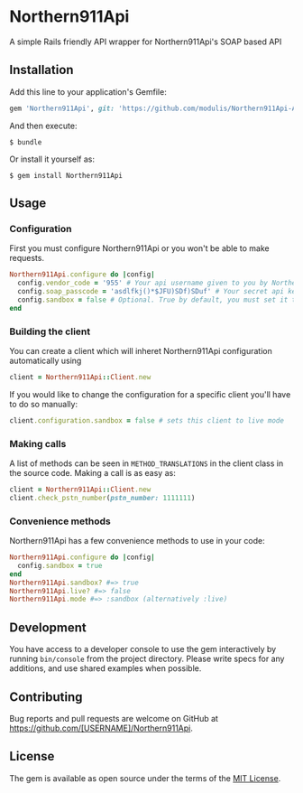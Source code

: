 # Northern911Api

A simple Rails friendly API wrapper for Northern911Api's SOAP based API

## Installation

Add this line to your application's Gemfile:

```ruby
gem 'Northern911Api', git: 'https://github.com/modulis/Northern911Api-API-WRAPPER.git'
```

And then execute:

    $ bundle

Or install it yourself as:

    $ gem install Northern911Api

## Usage
### Configuration
First you must configure Northern911Api or you won't be able to make requests.
```ruby
Northern911Api.configure do |config|
  config.vendor_code = '955' # Your api username given to you by Northern911Api
  config.soap_passcode = 'asdlfkj()*$JFU)SDf)SDuf' # Your secret api key given to you by Northern911Api
  config.sandbox = false # Optional. True by default, you must set it to live manually.
end
```

### Building the client
You can create a client which will inheret Northern911Api configuration automatically using
```ruby
client = Northern911Api::Client.new
```

If you would like to change the configuration for a specific client you'll have to do so manually:
```ruby
client.configuration.sandbox = false # sets this client to live mode
```

### Making calls
A list of methods can be seen in `METHOD_TRANSLATIONS` in the client class in the source code. Making a call is as easy as:
```ruby
client = Northern911Api::Client.new
client.check_pstn_number(pstn_number: 1111111)
```

### Convenience methods
Northern911Api has a few convenience methods to use in your code:
```ruby
Northern911Api.configure do |config|
  config.sandbox = true
end
Northern911Api.sandbox? #=> true
Northern911Api.live? #=> false
Northern911Api.mode #=> :sandbox (alternatively :live)
```

## Development

You have access to a developer console to use the gem interactively by running `bin/console` from the project directory.
Please write specs for any additions, and use shared examples when possible.

## Contributing

Bug reports and pull requests are welcome on GitHub at https://github.com/[USERNAME]/Northern911Api.


## License

The gem is available as open source under the terms of the [MIT License](http://opensource.org/licenses/MIT).
